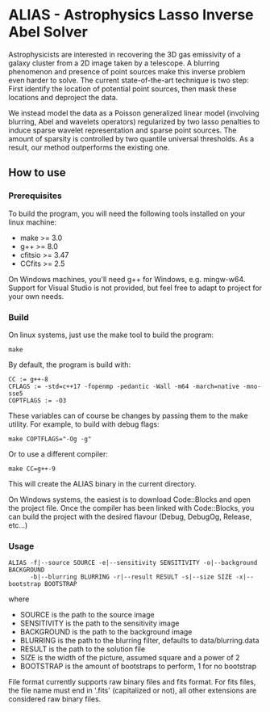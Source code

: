 # ALIAS - Astrophysics Lasso Inverse Abel Solver

Astrophysicists are interested in recovering the 3D gas emissivity of a galaxy cluster from a 2D image taken by a telescope. A blurring phenomenon and presence of point sources make this inverse problem even harder to solve. The current state-of-the-art technique is two step: First identify the location of potential point sources, then mask these locations and deproject the data.  
 
We instead model the data as a Poisson generalized linear model (involving blurring, Abel and wavelets operators) regularized by two lasso penalties to induce sparse wavelet representation and sparse point sources. The amount of sparsity is controlled by two quantile universal thresholds. As a result, our method outperforms the existing one.

## How to use

### Prerequisites
To build the program, you will need the following tools installed on your linux machine:
* make >= 3.0
* g++ >= 8.0
* cfitsio >= 3.47
* CCfits >= 2.5

On Windows machines, you'll need g++ for Windows, e.g. mingw-w64. Support for Visual Studio is not provided, but feel free to adapt to project for your own needs.

### Build
On linux systems, just use the make tool to build the program:
```
make
```
By default, the program is build with:
```
CC := g++-8
CFLAGS := -std=c++17 -fopenmp -pedantic -Wall -m64 -march=native -mno-sse5
COPTFLAGS := -O3
```
These variables can of course be changes by passing them to the make utility. 
For example, to build with debug flags:
```
make COPTFLAGS="-Og -g"
```
Or to use a different compiler:
```
make CC=g++-9
```
This will create the ALIAS binary in the current directory.


On Windows systems, the easiest is to download Code::Blocks and open the project file. Once the compiler has been linked with Code::Blocks, you can build the project with the desired flavour (Debug, DebugOg, Release, etc...)

### Usage
```
ALIAS -f|--source SOURCE -e|--sensitivity SENSITIVITY -o|--background BACKGROUND 
      -b|--blurring BLURRING -r|--result RESULT -s|--size SIZE -x|--bootstrap BOOTSTRAP
```
where
* SOURCE is the path to the source image
* SENSITIVITY is the path to the sensitivity image
* BACKGROUND is the path to the background image
* BLURRING is the path to the blurring filter, defaults to data/blurring.data
* RESULT is the path to the solution file
* SIZE is the width of the picture, assumed square and a power of 2
* BOOTSTRAP is the amount of bootstraps to perform, 1 for no bootstrap

File format currently supports raw binary files and fits format. For fits files, the file name must end in '.fits' (capitalized or not), all other extensions are considered raw binary files.
